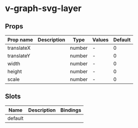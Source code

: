 # v-graph-svg-layer

## Props

| Prop name  | Description | Type   | Values | Default |
| ---------- | ----------- | ------ | ------ | ------- |
| translateX |             | number | -      | 0       |
| translateY |             | number | -      | 0       |
| width      |             | number | -      | 0       |
| height     |             | number | -      | 0       |
| scale      |             | number | -      | 0       |

## Slots

| Name    | Description | Bindings |
| ------- | ----------- | -------- |
| default |             |          |
